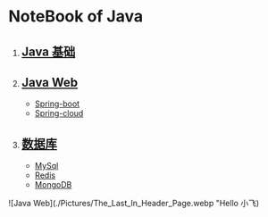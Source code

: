 # NoteBook of Java


1. ## [Java 基础](./Java基础)
    
2. ## [Java Web](./Java-web) 
    * [Spring-boot](./Java-web/Spring-Boot)
    * [Spring-cloud](./Java-web/Spring-Cloud)

3. ## [数据库](./Database)
    * [MySql](./Database/MySql)
    * [Redis](./Database/Redis)
    * [MongoDB](./Database/MongoDB)

![Java Web](./Pictures/The_Last_In_Header_Page.webp "Hello 小飞) 



